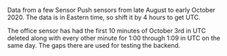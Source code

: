 Data from a few Sensor Push sensors from late August to early October 2020. The data is in Eastern time, so shift it by 4 hours to get UTC.

The office sensor has had the first 10 minutes of October 3rd in UTC deleted along with every other minute for 1:00 through 1:09 in UTC on the same day. The gaps there are used for testing the backend.